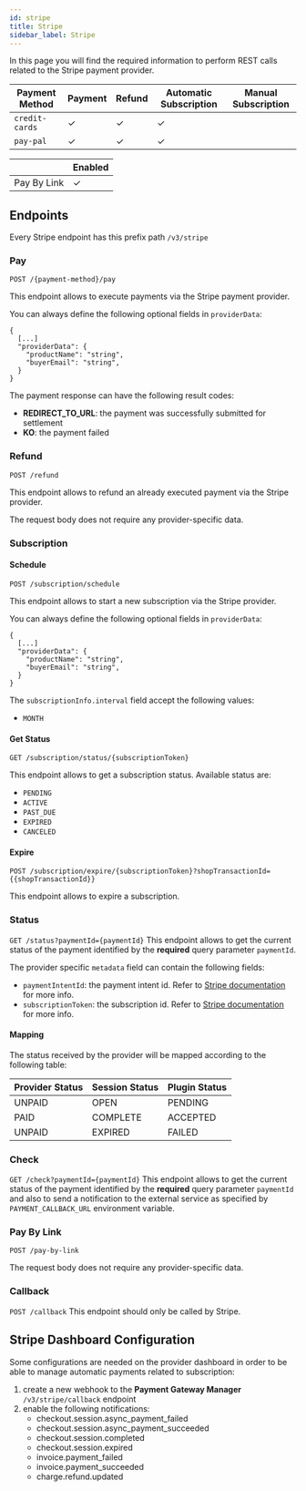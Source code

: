 ```yaml
---
id: stripe
title: Stripe
sidebar_label: Stripe
---
```


<!--
WARNING: this file was automatically generated by Mia-Platform Doc Aggregator.
DO NOT MODIFY IT BY HAND.
Instead, modify the source file and run the aggregator to regenerate this file.
-->

In this page you will find the required information to perform REST calls related to the Stripe payment provider.

| Payment Method | Payment | Refund | Automatic Subscription | Manual Subscription |
|----------------|---------|--------|------------------------|---------------------|
| `credit-cards` | ✓       | ✓      | ✓                      |                     | 
| `pay-pal`      | ✓       | ✓      | ✓                      |                     |

|              | Enabled |
|--------------|---------|
| Pay By Link  | ✓       |

## Endpoints

Every Stripe endpoint has this prefix path `/v3/stripe`

### Pay

`POST /{payment-method}/pay`

This endpoint allows to execute payments via the Stripe payment provider.

You can always define the following optional fields in `providerData`:
```jsonc
{
  [...]
  "providerData": {
    "productName": "string",
    "buyerEmail": "string",
  }
}
```

The payment response can have the following result codes:
- **REDIRECT_TO_URL**: the payment was successfully submitted for settlement
- **KO**: the payment failed

### Refund

`POST /refund`

This endpoint allows to refund an already executed payment via the Stripe provider.

The request body does not require any provider-specific data.

### Subscription

####  Schedule

`POST /subscription/schedule`

This endpoint allows to start a new subscription via the Stripe provider.

You can always define the following optional fields in `providerData`:
```jsonc
{
  [...]
  "providerData": {
    "productName": "string",
    "buyerEmail": "string",
  }
}
```

The `subscriptionInfo.interval` field accept the following values:
- `MONTH`

#### Get Status

`GET /subscription/status/{subscriptionToken}`

This endpoint allows to get a subscription status. Available status are:
- `PENDING`
- `ACTIVE`
- `PAST_DUE`
- `EXPIRED`
- `CANCELED`

#### Expire

`POST /subscription/expire/{subscriptionToken}?shopTransactionId={{shopTransactionId}}`

This endpoint allows to expire a subscription.

### Status

`GET /status?paymentId={paymentId}`
This endpoint allows to get the current status of the payment identified by the **required** query parameter `paymentId`.

The provider specific `metadata` field can contain the following fields:
- `paymentIntentId`: the payment intent id. Refer to [Stripe documentation](https://docs.stripe.com/api/payment_intents) for more info.
- `subscriptionToken`: the subscription id. Refer to [Stripe documentation](https://docs.stripe.com/api/subscriptions) for more info.

#### Mapping
The status received by the provider will be mapped according to the following table:

| Provider Status | Session Status | Plugin Status |
|-----------------|----------------|---------------|
| UNPAID          | OPEN           | PENDING       |
| PAID            | COMPLETE       | ACCEPTED      |
| UNPAID          | EXPIRED        | FAILED        |

### Check

`GET /check?paymentId={paymentId}`
This endpoint allows to get the current status of the payment identified by the **required** query parameter `paymentId` and also to send a notification to the external service as specified by `PAYMENT_CALLBACK_URL` environment variable.

### Pay By Link

`POST /pay-by-link`

The request body does not require any provider-specific data.

### Callback

`POST /callback`
This endpoint should only be called by Stripe.

## Stripe Dashboard Configuration
Some configurations are needed on the provider dashboard in order to be able to manage automatic payments related to subscription:
1. create a new webhook to the **Payment Gateway Manager** `/v3/stripe/callback` endpoint
2. enable the following notifications:
    - checkout.session.async_payment_failed
    - checkout.session.async_payment_succeeded
    - checkout.session.completed
    - checkout.session.expired
    - invoice.payment_failed
    - invoice.payment_succeeded
    - charge.refund.updated
